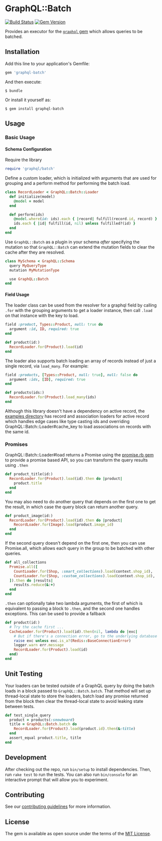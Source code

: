 # GraphQL::Batch

[![Build Status](https://github.com/Shopify/graphql-batch/actions/workflows/ci.yml/badge.svg)](https://github.com/Shopify/graphql-batch/actions)
[![Gem Version](https://badge.fury.io/rb/graphql-batch.svg)](https://rubygems.org/gems/graphql-batch)

Provides an executor for the [`graphql` gem](https://github.com/rmosolgo/graphql-ruby) which allows queries to be batched.

## Installation

Add this line to your application's Gemfile:

```ruby
gem 'graphql-batch'
```

And then execute:

    $ bundle

Or install it yourself as:

    $ gem install graphql-batch

## Usage

### Basic Usage

#### Schema Configuration

Require the library

```ruby
require 'graphql/batch'
```

Define a custom loader, which is initialized with arguments that are used for grouping and a perform method for performing the batch load.

```ruby
class RecordLoader < GraphQL::Batch::Loader
  def initialize(model)
    @model = model
  end

  def perform(ids)
    @model.where(id: ids).each { |record| fulfill(record.id, record) }
    ids.each { |id| fulfill(id, nil) unless fulfilled?(id) }
  end
end
```

Use `GraphQL::Batch` as a plugin in your schema _after_ specifying the mutation
so that `GraphQL::Batch` can extend the mutation fields to clear the cache after
they are resolved.

```ruby
class MySchema < GraphQL::Schema
  query MyQueryType
  mutation MyMutationType

  use GraphQL::Batch
end
```

#### Field Usage

The loader class can be used from the resolver for a graphql field by calling `.for` with the grouping arguments to get a loader instance, then call `.load` on that instance with the key to load.

```ruby
field :product, Types::Product, null: true do
  argument :id, ID, required: true
end

def product(id:)
  RecordLoader.for(Product).load(id)
end
```

The loader also supports batch loading an array of records instead of just a single record, via `load_many`. For example:

```ruby
field :products, [Types::Product, null: true], null: false do
  argument :ids, [ID], required: true
end

def products(ids:)
  RecordLoader.for(Product).load_many(ids)
end
```

Although this library doesn't have a dependency on active record,
the [examples directory](examples) has record and association loaders
for active record which handles edge cases like type casting ids
and overriding GraphQL::Batch::Loader#cache_key to load associations
on records with the same id.

### Promises

GraphQL::Batch::Loader#load returns a Promise using the [promise.rb gem](https://rubygems.org/gems/promise.rb) to provide a promise based API, so you can transform the query results using `.then`

```ruby
def product_title(id:)
  RecordLoader.for(Product).load(id).then do |product|
    product.title
  end
end
```

You may also need to do another query that depends on the first one to get the result, in which case the query block can return another query.

```ruby
def product_image(id:)
  RecordLoader.for(Product).load(id).then do |product|
    RecordLoader.for(Image).load(product.image_id)
  end
end
```

If the second query doesn't depend on the first one, then you can use Promise.all, which allows each query in the group to be batched with other queries.

```ruby
def all_collections
  Promise.all([
    CountLoader.for(Shop, :smart_collections).load(context.shop_id),
    CountLoader.for(Shop, :custom_collections).load(context.shop_id),
  ]).then do |results|
    results.reduce(&:+)
  end
end
```

`.then` can optionally take two lambda arguments, the first of which is equivalent to passing a block to `.then`, and the second one handles exceptions.  This can be used to provide a fallback

```ruby
def product(id:)
  # Try the cache first ...
  CacheLoader.for(Product).load(id).then(nil, lambda do |exc|
    # But if there's a connection error, go to the underlying database
    raise exc unless exc.is_a?(Redis::BaseConnectionError)
    logger.warn err.message
    RecordLoader.for(Product).load(id)
  end)
end
```

## Unit Testing

Your loaders can be tested outside of a GraphQL query by doing the
batch loads in a block passed to `GraphQL::Batch.batch`. That method
will set up thread-local state to store the loaders, batch load any
promise returned from the block then clear the thread-local state
to avoid leaking state between tests.

```ruby
def test_single_query
  product = products(:snowboard)
  title = GraphQL::Batch.batch do
    RecordLoader.for(Product).load(product.id).then(&:title)
  end
  assert_equal product.title, title
end
```

## Development

After checking out the repo, run `bin/setup` to install dependencies. Then, run `rake test` to run the tests. You can also run `bin/console` for an interactive prompt that will allow you to experiment.

## Contributing

See our [contributing guidelines](CONTRIBUTING.md) for more information.

## License

The gem is available as open source under the terms of the [MIT License](http://opensource.org/licenses/MIT).
